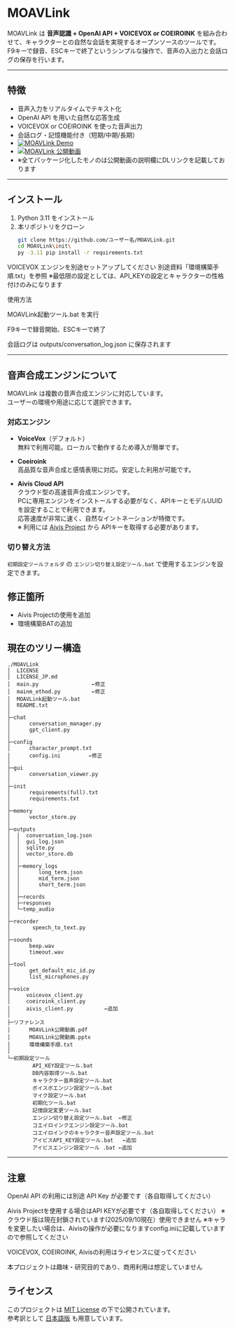 # MOAVLink

MOAVLink は **音声認識 + OpenAI API + VOICEVOX or COEIROINK** を組み合わせて、キャラクターとの自然な会話を実現するオープンソースのツールです。  
F9キーで録音、ESCキーで終了というシンプルな操作で、音声の入出力と会話ログの保存を行います。

---

## 特徴
-  音声入力をリアルタイムでテキスト化
-  OpenAI API を用いた自然な応答生成
-  VOICEVOX or COEIROINK を使った音声出力
-  会話ログ・記憶機能付き（短期/中期/長期）
-  [![MOAVLink Demo](https://img.youtube.com/vi/gpfVaMXgogM/0.jpg)](https://youtu.be/gpfVaMXgogM)
- [![MOAVLink 公開動画](https://img.youtube.com/vi/ectvxXsy8-0/0.jpg)](https://www.youtube.com/watch?v=ectvxXsy8-0)
- ※全てパッケージ化したモノのは公開動画の説明欄にDLリンクを記載しております
 

---

## インストール
1. Python 3.11 をインストール
2. 本リポジトリをクローン
   ```bash
   git clone https://github.com/ユーザー名/MOAVLink.git
   cd MOAVLink\init\
   py -3.11 pip install -r requirements.txt


VOICEVOX エンジンを別途セットアップしてください
別途資料「環境構築手順.txt」を参照
※最低限の設定としては、API_KEYの設定とキャラクターの性格付けのみになります

使用方法

MOAVLink起動ツール.bat を実行

F9キーで録音開始、ESCキーで終了

会話ログは outputs/conversation_log.json に保存されます

---

## 音声合成エンジンについて

MOAVLink は複数の音声合成エンジンに対応しています。  
ユーザーの環境や用途に応じて選択できます。

### 対応エンジン
- **VoiceVox**（デフォルト）  
  無料で利用可能。ローカルで動作するため導入が簡単です。

- **Coeiroink**  
  高品質な音声合成と感情表現に対応。安定した利用が可能です。

- **Aivis Cloud API**  
  クラウド型の高速音声合成エンジンです。  
  PCに専用エンジンをインストールする必要がなく、APIキーとモデルUUIDを設定することで利用できます。  
  応答速度が非常に速く、自然なイントネーションが特徴です。  
  ※ 利用には [Aivis Project]("https://hub.aivis-project.com/cloud-api/dashboard?_gl=1*q5le33*_ga*MTY3NjYxNzA4LjE3NTcyODYzOTA.*_ga_TEMWCS6D7B*czE3NTcyOTgzODIkbzMkZzEkdDE3NTcyOTg2MzgkajQxJGwwJGgw") から APIキーを取得する必要があります。

### 切り替え方法
`初期設定ツールフォルダ` の `エンジン切り替え設定ツール.bat` で使用するエンジンを設定できます。



## 修正箇所

- Aivis Projectの使用を追加
- 環境構築BATの追加

## 現在のツリー構造
```text
./MOAVLink
│  LICENSE
│  LICENSE_JP.md
│  main.py                 ←修正
│  mainm_ethod.py          ←修正
│  MOAVLink起動ツール.bat
│  README.txt
│
├─chat
│      conversation_manager.py
│      gpt_client.py
│
├─config
│      character_prompt.txt
│      config.ini         ←修正
│
├─gui
│      conversation_viewer.py
│
├─init
│      requirements(full).txt
│      requirements.txt
│
├─memory
│      vector_store.py
│
├─outputs
│  │  conversation_log.json
│  │  gui_log.json
│  │  sqlite.py
│  │  vector_store.db
│  │
│  ├─memory_logs
│  │      long_term.json
│  │      mid_term.json
│  │      short_term.json
│  │
│  ├─records
│  ├─responses
│  └─temp_audio
│
├─recorder
│       speech_to_text.py
│
├─sounds
│      beep.wav
│      timeout.wav
│
├─tool
│      get_default_mic_id.py
│      list_microphones.py
│
├─voice
│     voicevox_client.py
│     coeiroink_client.py
│     aivis_client.py          ←追加
│
├─リファレンス
│      MOAVLink公開動画.pdf
│      MOAVLink公開動画.pptx
│      環境構築手順.txt
│
└─初期設定ツール
        API_KEY設定ツール.bat
        DB内容取得ツール.bat
        キャラクター音声設定ツール.bat
        ボイスボエンジン設定ツール.bat
        マイク設定ツール.bat
        初期化ツール.bat
        記憶設定変更ツール.bat
        エンジン切り替え設定ツール.bat  ←修正
        コエイロインクエンジン設定ツール.bat
        コエイロインクのキャラクター音声設定ツール.bat
        アイビスAPI_KEY設定ツール.bat   ←追加
        アイビスエンジン設定ツール .bat ←追加
```
---

## 注意

OpenAI API の利用には別途 API Key が必要です（各自取得してください）

Aivis Projectを使用する場合はAPI KEYが必要です（各自取得してください）
※クラウド版は現在封鎖されています(2025/09/10現在）使用できません
※キャラを変更したい場合は、Aivisの操作が必要になりますconfig.iniに記載していますので参照してください

VOICEVOX, COEIROINK, Aivisの利用はライセンスに従ってください

本プロジェクトは趣味・研究目的であり、商用利用は想定していません

## ライセンス
このプロジェクトは [MIT License](./LICENSE) の下で公開されています。  
参考訳として [日本語版](./LICENSE_JP.md) も用意しています。
